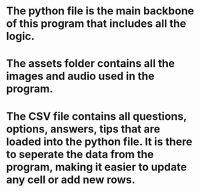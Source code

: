 # The python file is the main backbone of this program that includes all the logic.

# The assets folder contains all the images and audio used in the program.

# The CSV file contains all questions, options, answers, tips that are loaded into the python file. It is there to seperate the data from the program, making it easier to update any cell or add new rows.
